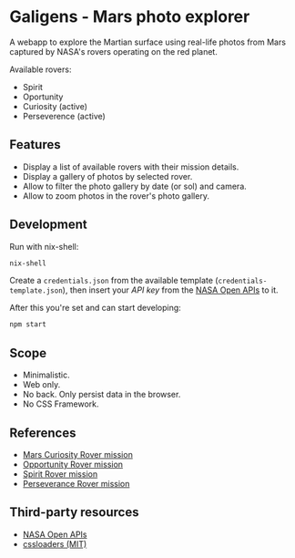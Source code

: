 # Galigens - Mars photo explorer

A webapp to explore the Martian surface using real-life photos from Mars captured by NASA's rovers operating on the red planet.

Available rovers:

- Spirit
- Oportunity
- Curiosity (active)
- Perseverence (active)

## Features

- Display a list of available rovers with their mission details.
- Display a gallery of photos by selected rover.
- Allow to filter the photo gallery by date (or sol) and camera.
- Allow to zoom photos in the rover's photo gallery.

## Development

Run with nix-shell:

```bash
nix-shell
```

Create a `credentials.json` from the available template (`credentials-template.json`), then insert your _API key_ from the [NASA Open APIs](https://api.nasa.gov/) to it.

After this you're set and can start developing:

```bash
npm start
```

## Scope

- Minimalistic.
- Web only.
- No back. Only persist data in the browser.
- No CSS Framework.

## References

- [Mars Curiosity Rover mission](https://mars.nasa.gov/msl/home/)
- [Opportunity Rover mission](https://www.jpl.nasa.gov/missions/mars-exploration-rover-opportunity-mer)
- [Spirit Rover mission](https://www.jpl.nasa.gov/missions/mars-exploration-rover-spirit-mer-spirit)
- [Perseverance Rover mission](https://www.jpl.nasa.gov/missions/mars-2020-perseverance-rover)

## Third-party resources

- [NASA Open APIs](https://api.nasa.gov/)
- [cssloaders (MIT)](https://github.com/vineethtrv/css-loader)
